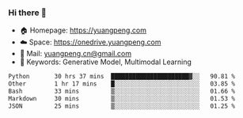 ### Hi there 👋

- 🏠 Homepage: https://yuangpeng.com
- ☁️ Space: https://onedrive.yuangpeng.com
- 📧 Mail: yuangpeng.cn@gmail.com
- 🌅 Keywords: Generative Model, Multimodal Learning

<!--
**yuangpeng/yuangpeng** is a ✨ _special_ ✨ repository because its `README.md` (this file) appears on your GitHub profile.

Here are some ideas to get you started:

- 🔭 I’m currently working on ...
- 🌱 I’m currently learning ...
- 👯 I’m looking to collaborate on ...
- 🤔 I’m looking for help with ...
- 💬 Ask me about ...
- 📫 How to reach me: ...
- 😄 Pronouns: ...
- ⚡ Fun fact: ...
-->

<!--START_SECTION:waka-->

```txt
Python       30 hrs 37 mins  ██████████████████████▓░░   90.81 %
Other        1 hr 17 mins    █░░░░░░░░░░░░░░░░░░░░░░░░   03.85 %
Bash         33 mins         ▒░░░░░░░░░░░░░░░░░░░░░░░░   01.66 %
Markdown     30 mins         ▒░░░░░░░░░░░░░░░░░░░░░░░░   01.53 %
JSON         25 mins         ▒░░░░░░░░░░░░░░░░░░░░░░░░   01.25 %
```

<!--END_SECTION:waka-->
